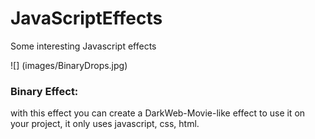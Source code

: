 # JavaScriptEffects
Some interesting Javascript effects

![] (images/BinaryDrops.jpg)

### Binary Effect: 
with this effect you can create a DarkWeb-Movie-like effect to use it on your project, it only uses javascript, css, html.
